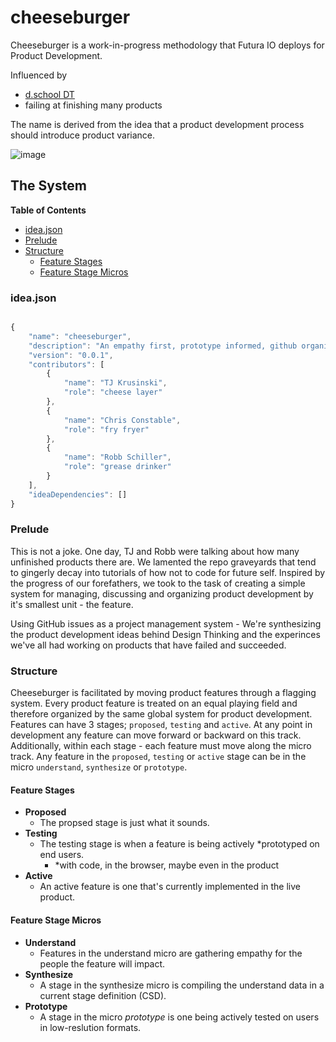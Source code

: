 # cheeseburger

Cheeseburger is a work-in-progress methodology that Futura IO deploys for Product Development.

Influenced by

  - [d.school DT](http://dschool.stanford.edu/)
  - failing at finishing many products

The name is derived from the idea that a product development process should introduce product variance.

![image](http://cl.ly/OqHB/Screen%20Shot%202013-05-08%20at%207.29.25%20PM.png)

## The System

**Table of Contents**
  - [idea.json](https://github.com/FuturaIO/cheeseburger#idea.json)
  - [Prelude](https://github.com/FuturaIO/cheeseburger#prelude)
  - [Structure](https://github.com/FuturaIO/cheeseburger#structure)
    - [Feature Stages](https://github.com/FuturaIO/cheeseburger#feature-stages)
    - [Feature Stage Micros](https://github.com/FuturaIO/cheeseburger#feature-stage-micros)

### idea.json

```javascript

{
	"name": "cheeseburger",
	"description": "An empathy first, prototype informed, github organized methodology for building new products",
	"version": "0.0.1",
	"contributors": [
		{
			"name": "TJ Krusinski",
			"role": "cheese layer"
		},
		{
			"name": "Chris Constable",
			"role": "fry fryer"
		},
		{
			"name": "Robb Schiller",
			"role": "grease drinker"
		}
	],
	"ideaDependencies": []
}

```

### Prelude
This is not a joke. One day, TJ and Robb were talking about how many unfinished products there are. We lamented the repo graveyards that tend to gingerly decay into tutorials of how not to code for future self. Inspired by the progress of our forefathers, we took to the task of creating a simple system for managing, discussing and organizing product development by it's smallest unit - the feature.

Using GitHub issues as a project management system - We're synthesizing the product development ideas behind Design Thinking and the experinces we've all had working on products that have failed and succeeded.

### Structure
Cheeseburger is facilitated by moving product features through a flagging system. Every product feature is treated on an equal playing field and therefore organized by the same global system for product development. Features can have 3 stages; `proposed`, `testing` and `active`. At any point in development any feature can move forward or backward on this track. Additionally, within each stage - each feature must move along the micro track. Any feature in the `proposed`, `testing` or `active` stage can be in the micro `understand`, `synthesize` or `prototype`.

#### Feature Stages

  - **Proposed**
    - The propsed stage is just what it sounds.
  - **Testing**
    - The testing stage is when a feature is being actively *prototyped on end users.
      - *with code, in the browser, maybe even in the product
  - **Active**
    - An active feature is one that's currently implemented in the live product.

#### Feature Stage Micros

  - **Understand**
    - Features in the understand micro are gathering empathy for the people the feature will impact.
  - **Synthesize**
    - A stage in the synthesize micro is compiling the understand data in a current stage definition (CSD).
  - **Prototype**
    - A stage in the micro *prototype* is one being actively tested on users in low-reslution formats.
